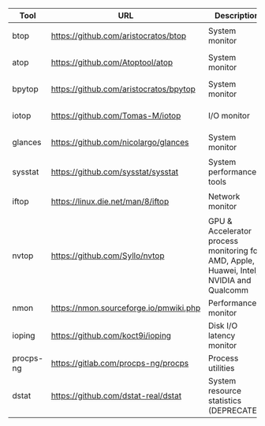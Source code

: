 | Tool      | URL                                    | Description                                                                             | Installation                |
|-----------|----------------------------------------|-----------------------------------------------------------------------------------------|-----------------------------|
| btop      | https://github.com/aristocratos/btop   | System monitor                                                                          | `sudo dnf install btop`     |
| atop      | https://github.com/Atoptool/atop       | System monitor                                                                          | `sudo dnf install atop`     |
| bpytop    | https://github.com/aristocratos/bpytop | System monitor                                                                          | `sudo dnf install bpytop`   |
| iotop     | https://github.com/Tomas-M/iotop       | I/O monitor                                                                             | `sudo dnf install iotop`    |
| glances   | https://github.com/nicolargo/glances   | System monitor                                                                          | `sudo dnf install glances`  |
| sysstat   | https://github.com/sysstat/sysstat     | System performance tools                                                                | `sudo dnf install sysstat`  |
| iftop     | https://linux.die.net/man/8/iftop      | Network monitor                                                                         | `sudo dnf install iftop`    |
| nvtop     | https://github.com/Syllo/nvtop         | GPU & Accelerator process monitoring for AMD, Apple, Huawei, Intel, NVIDIA and Qualcomm |                             |
| nmon      | https://nmon.sourceforge.io/pmwiki.php | Performance monitor                                                                     |                             |
| ioping    | https://github.com/koct9i/ioping       | Disk I/O latency monitor                                                                |                             |
| procps-ng | https://gitlab.com/procps-ng/procps    | Process utilities                                                                       |                             |
| dstat     | https://github.com/dstat-real/dstat    | System resource statistics (DEPRECATED)                                                 |                             |

